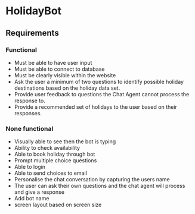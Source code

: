 # HolidayBot

## Requirements

### Functional
*	Must be able to have user input
*	Must be able to connect to database
*   Must be clearly visible within the website
*   Ask the user a minimum of two questions to identify possible holiday destinations
    based on the holiday data set. 
*   Provide user feedback to questions the Chat Agent cannot process the response to.
*   Provide a recommended set of holidays to the user based on their responses.

### None functional 
*	Visually able to see then the bot is typing 
*   Ability to check availability 
*   Able to book holiday through bot
*   Prompt multiple choice questions
*   Able to login 
*   Able to send choices to email
*   Personalise the chat conversation by capturing the users name
*   The user can ask their own questions and the chat agent will process and give a 
    response
*   Add bot name
*   screen layout based on screen size